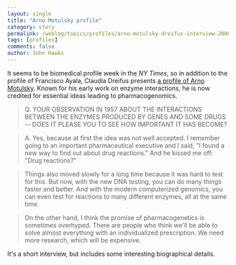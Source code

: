 ```yaml
---
layout: single 
title: "Arno Motulsky profile" 
category: story
permalink: /weblog/topics/profiles/arno-motulsky-dreifus-interview-2008.html
tags: [profiles] 
comments: false 
author: John Hawks 
---
```



<p>
It seems to be biomedical profile week in the <i>NY Times</i>, so in addition to the profile of Francisco Ayala, Claudia Dreifus presents <a href="http://www.nytimes.com/2008/04/29/science/29conv.html">a profile of Arno Motulsky</a>. Known for his early work on enzyme interactions, he is now credited for essential ideas leading to pharmacogenomics. 
</p>

<blockquote>Q. YOUR OBSERVATION IN 1957 ABOUT THE INTERACTIONS BETWEEN THE ENZYMES PRODUCED BY GENES AND SOME DRUGS -- DOES IT PLEASE YOU TO SEE HOW IMPORTANT IT HAS BECOME?</blockquote>

<blockquote>A. Yes, because at first the idea was not well accepted. I remember going to an important pharmaceutical executive and I said, "I found a new way to find out about drug reactions." And he kissed me off: "Drug reactions?"</blockquote>

<blockquote>Things also moved slowly for a long time because it was hard to test for this. But now, with the new DNA testing, you can do many things faster and better. And with the modern computerized genomics, you can even test for reactions to many different enzymes, all at the same time.</blockquote>

<blockquote>On the other hand, I think the promise of pharmacogenetics is sometimes overhyped. There are people who think we'll be able to solve almost everything with an individualized prescription. We need more research, which will be expensive.</blockquote>

<p>
It's a short interview, but includes some interesting biographical details. 
</p>

